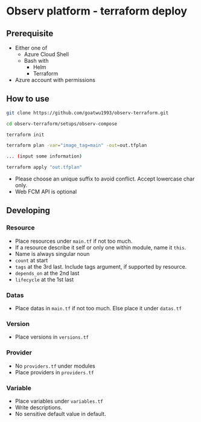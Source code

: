 # Observ platform - terraform deploy

## Prerequisite

- Either one of
    - Azure Cloud Shell
    - Bash with
        - Helm
        - Terraform
- Azure account with permissions

## How to use

```bash
git clone https://github.com/goatwu1993/observ-terraform.git

cd observ-terraform/setups/observ-compose

terraform init

terraform plan -var="image_tag=main" -out=out.tfplan

... (input some information)

terraform apply "out.tfplan"
```

- Please choose an unique suffix to avoid conflict. Accept lowercase char only.
- Web FCM API is optional

## Developing

### Resource

- Place resources under `main.tf` if not too much.
- If a resource describe it self or only one within module, name it `this`.
- Name is always singular noun
- `count` at start
- `tags` at the 3rd last. Include tags argument, if supported by resource.
- `depends_on` at the 2nd last
- `lifecycle` at the 1st last

### Datas
- Place datas in `main.tf` if not too much. Else place it under `datas.tf`

### Version

- Place versions in `versions.tf`

### Provider
- No `providers.tf` under modules
- Place providers in `providers.tf`

### Variable

- Place variables under `variables.tf`
- Write descriptions.
- No sensitive default value in default.
